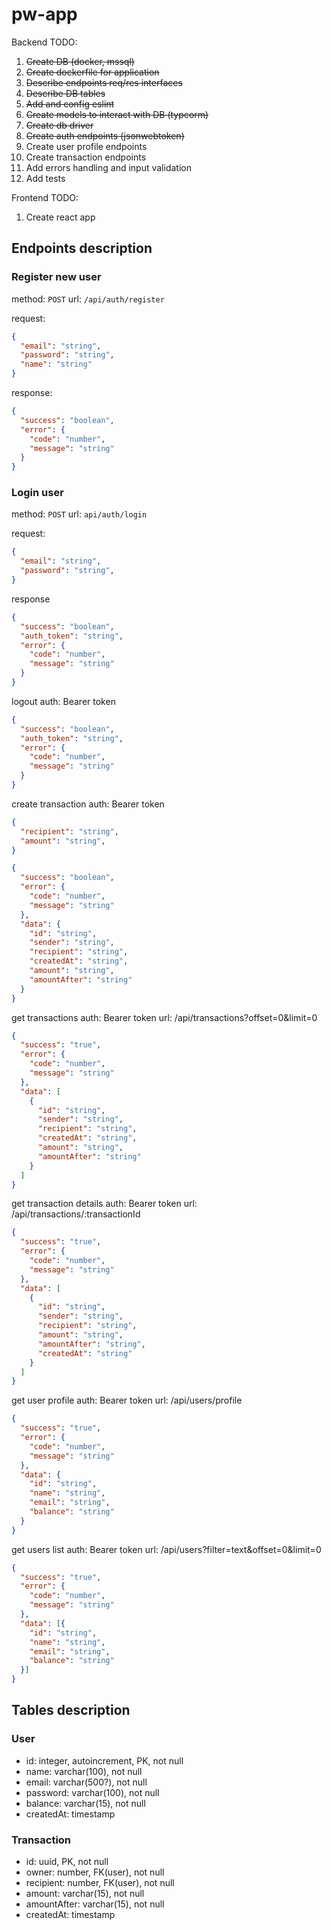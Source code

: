 # pw-app

Backend TODO:

1. ~~Create DB (docker, mssql)~~
1. ~~Create dockerfile for application~~
1. ~~Describe endpoints req/res interfaces~~
1. ~~Describe DB tables~~
1. ~~Add and config eslint~~
1. ~~Create models to interact with DB (typeorm)~~
1. ~~Create db driver~~
1. ~~Create auth endpoints (jsonwebtoken)~~
1. Create user profile endpoints
1. Create transaction endpoints
1. Add errors handling and input validation
1. Add tests

Frontend TODO:
1. Create react app

## Endpoints description

### Register new user
method: `POST` url: `/api/auth/register`

request:
```json
{
  "email": "string",
  "password": "string",
  "name": "string"
}
```
response:
```json
{
  "success": "boolean",
  "error": {
    "code": "number",
    "message": "string"
  }
}
```

### Login user
method: `POST` url: `api/auth/login`

request:
```json
{
  "email": "string",
  "password": "string",
}
```
response
```json
{
  "success": "boolean",
  "auth_token": "string",
  "error": {
    "code": "number",
    "message": "string"
  }
}
```


logout 
auth: Bearer token
```json
{
  "success": "boolean",
  "auth_token": "string",
  "error": {
    "code": "number",
    "message": "string"
  }
}
```

create transaction
auth: Bearer token
```json
{
  "recipient": "string",
  "amount": "string",
}
```

```json
{
  "success": "boolean",
  "error": {
    "code": "number",
    "message": "string"
  },
  "data": {
    "id": "string",
    "sender": "string",
    "recipient": "string",
    "createdAt": "string",
    "amount": "string",
    "amountAfter": "string"
  }
}
```

get transactions
auth: Bearer token
url: /api/transactions?offset=0&limit=0
```json
{
  "success": "true",
  "error": {
    "code": "number",
    "message": "string"
  },
  "data": [
    {
      "id": "string",
      "sender": "string",
      "recipient": "string",
      "createdAt": "string",
      "amount": "string",
      "amountAfter": "string"
    }
  ]
}
```

get transaction details
auth: Bearer token
url: /api/transactions/:transactionId

```json
{
  "success": "true",
  "error": {
    "code": "number",
    "message": "string"
  },
  "data": [
    {
      "id": "string",
      "sender": "string",
      "recipient": "string",
      "amount": "string",
      "amountAfter": "string",
      "createdAt": "string"
    }
  ]
}
```

get user profile
auth: Bearer token
url: /api/users/profile

```json
{
  "success": "true",
  "error": {
    "code": "number",
    "message": "string"
  },
  "data": {
    "id": "string",
    "name": "string",
    "email": "string",
    "balance": "string"
  }
}
```

get users list
auth: Bearer token
url: /api/users?filter=text&offset=0&limit=0
```json
{
  "success": "true",
  "error": {
    "code": "number",
    "message": "string"
  },
  "data": [{
    "id": "string",
    "name": "string",
    "email": "string",
    "balance": "string"
  }]
}
```

## Tables description

### User
- id: integer, autoincrement, PK, not null
- name: varchar(100), not null
- email: varchar(500?), not null
- password: varchar(100), not null
- balance: varchar(15), not null
- createdAt: timestamp

### Transaction
- id: uuid, PK, not null
- owner: number, FK(user), not null
- recipient: number, FK(user), not null
- amount: varchar(15), not null
- amountAfter: varchar(15), not null
- createdAt: timestamp